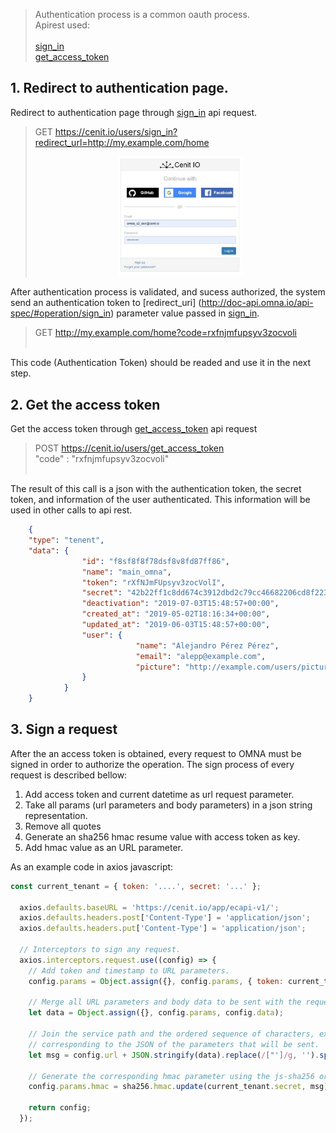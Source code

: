 > Authentication process is a common oauth process.  </br>
  Apirest used: </br> </br>
  [sign_in](http://doc-api.omna.io/api-spec/#operation/sign_in) </br>
  [get_access_token](http://doc-api.omna.io/api-spec/#operation/get_access_token_async_)
	
## 1. Redirect to authentication page.

Redirect to authentication page through [sign_in](http://http://doc-api.omna.io/api-spec/#operation/sign_in) api request.

>   GET https://cenit.io/users/sign_in?redirect_url=http://my.example.com/home
	<div align=center>
		<img width="200" src="/assets/images/user-guide/sign_in.jpg"/>
	</div>
	
After authentication process is validated, and sucess authorized, the system send an authentication token to [redirect_uri]
(http://doc-api.omna.io/api-spec/#operation/sign_in) parameter value passed in [sign_in](http://doc-api.omna.io/api-spec/#operation/sign_in).
	
>	GET http://my.example.com/home?code=rxfnjmfupsyv3zocvoli </br></br>
	
This code (Authentication Token) should be readed and use it in the next step.
	
## 2. Get the access token
Get the access token through [get_access_token](http://doc-api.omna.io/api-spec/#operation/get_access_token_async_) api request 

> POST https://cenit.io/users/get_access_token  </br>
  "code" : "rxfnjmfupsyv3zocvoli" </br></br>
   
The result of this call is a json with the authentication token, the secret token, and information of the user authenticated. This 
information will be used in other calls to api rest.
```json
	{
	"type": "tenent",
	"data": {
				"id": "f8sf8f8f78dsf8v8fd87ff86",
				"name": "main_omna",
				"token": "rXfNJmFUpsyv3zocVolI",
				"secret": "42b22ff1c8dd674c3912dbd2c79cc46682206cd8f2238c4faa8539a82e66bf38",
				"deactivation": "2019-07-03T15:48:57+00:00",
				"created_at": "2019-05-02T18:16:34+00:00",
				"updated_at": "2019-06-03T15:48:57+00:00",
				"user": {
							"name": "Alejandro Pérez Pérez",
							"email": "alepp@example.com",
							"picture": "http://example.com/users/pictures/alepp.png"
				}
			}
	}
```

## 3. Sign a request
After the an access token is obtained, every request to OMNA must be signed in order to authorize the operation. The sign process of every request is described bellow:
1. Add access token and current datetime as url request parameter.
2. Take all params (url parameters and body parameters) in a json string representation.
3. Remove all quotes
4. Generate an sha256 hmac resume value with access token as key.
5. Add hmac value as an URL parameter. 

As an example code in axios javascript:

```javascript
const current_tenant = { token: '....', secret: '...' };

  axios.defaults.baseURL = 'https://cenit.io/app/ecapi-v1/';
  axios.defaults.headers.post['Content-Type'] = 'application/json';
  axios.defaults.headers.put['Content-Type'] = 'application/json';

  // Interceptors to sign any request.
  axios.interceptors.request.use((config) => {
    // Add token and timestamp to URL parameters.
    config.params = Object.assign({}, config.params, { token: current_tenant.token, timestamp: Date.now() });

    // Merge all URL parameters and body data to be sent with the request.
    let data = Object.assign({}, config.params, config.data);

    // Join the service path and the ordered sequence of characters, excluding the quotes,
    // corresponding to the JSON of the parameters that will be sent.
    let msg = config.url + JSON.stringify(data).replace(/["']/g, '').split('').sort().join('');

    // Generate the corresponding hmac parameter using the js-sha256 or similar library.
    config.params.hmac = sha256.hmac.update(current_tenant.secret, msg).hex();

    return config;
  });
```

